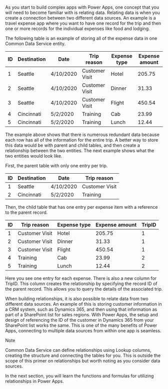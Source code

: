 As you start to build complex apps with Power Apps, one concept that you will need to become familiar with is relating data. Relating data is when you create a connection between two different data sources. An example is a travel expense app where you want to have one record for the trip and then one or more records for the individual expenses like food and lodging.

The following table is an example of storing all of the expense data in
one Common Data Service entity.

| ID | Destination | Date      | Trip reason    | Expense type | Expense amount  |
| - | -----------|----------|---------------|-------------|----------------|
| 1  | Seattle     | 4/10/2020 | Customer Visit | Hotel        | 205.75          |
| 2  | Seattle     | 4/10/2020 | Customer Visit | Dinner       | 31.33           |
| 3  | Seattle     | 4/10/2020 | Customer Visit | Flight       | 450.54          |
| 4  | Cincinnati  | 5/2/2020  | Training       | Cab          | 23.99           |
| 5  | Cincinnati  | 5/2/2020  | Training       | Lunch        | 12.44           |

The example above shows that there is numerous redundant data because each row has all of the information for the entire trip. A better way to store this data would be with parent and child tables, and then create a relationship between the two entities. The next example shows what the two entities would look like.

First, the parent table with only one entry per trip.

| ID | Destination | Date      | Trip reason    |
| - | -----------|----------|---------------|
| 1  | Seattle     | 4/10/2020 | Customer Visit |
| 2  | Cincinnati  | 5/2/2020  | Training       |

Then, the child table that has one entry per expense item with a
reference to the parent record.

| ID | Trip reason    | Expense type | Expense amount | TripID       |
| - | --------------|-------------|---------------|-------------|
| 1  | Customer Visit | Hotel        | 205.75         | 1            |
| 2  | Customer Visit | Dinner       | 31.33          | 1            |
| 3  | Customer Visit | Flight       | 450.54         | 1            |
| 4  | Training       | Cab          | 23.99          | 2            |
| 5  | Training       | Lunch        | 12.44          | 2            |

Here you see one entry for each expense. There is also a new column for
TripID. This column creates the relationship by specifying the record ID
of the parent record. This allows you to query the details of the
associated trip.

When building relationships, it is also possible to relate data from two
different data sources. An example of this is storing customer
information in a CRM system, such as Dynamics 365, and then using that
information as part of a SharePoint list for sales regions. With
Power Apps, the setup and design of referencing the ID of the customer in
Dynamics 365 from your SharePoint list works the same. This is one of
the many benefits of Power Apps, connecting to multiple data sources from
within one app is seamless.

> [!NOTE]
> Common Data Service can define relationships using Lookup columns, creating the structure and connecting the tables for you. This is outside the scope of this primer on relationships but worth noting as you consider data sources.

In the next section, you will learn the functions and formulas for
utilizing relationships in Power Apps.
